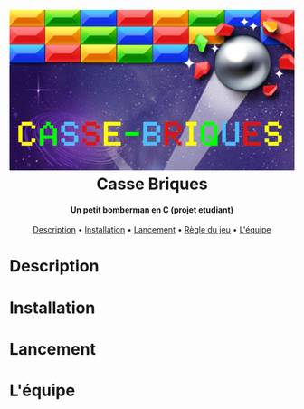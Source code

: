 <h1 align="center">
  <br>
  <a href="https://github.com/Silverliee/casse-brique-c/"><img src="https://github.com/Silverliee/casse-brique-c/blob/main/Image/casseBriqueImg.jpg" alt="casseBrique"></a>
  <br>
  Casse Briques
  <br>
</h1>

<h4 align="center">Un petit bomberman en C (projet etudiant)</h4>

<p align="center">
  <a href="#description">Description</a>
  •
  <a href="#installation">Installation</a>
  •
  <a href="#lancement">Lancement</a>
  •
  <a href="#regleDuJeu">Règle du jeu</a>
  •
  <a href="#equipe">L'équipe</a>
</p>

# Description

# Installation

# Lancement

# L'équipe